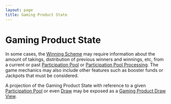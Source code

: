 ```yaml
---
layout: page
title: Gaming Product State
---
```


# Gaming Product State

In some cases, the [Winning Scheme](winning-scheme) may require information about the amount of takings, distribution of previous winners and winnings, etc, from a current or past [Participation Pool](participation-pool) or [Participation Pool Processing](participation-pool-processing). The game mechanics may also include other features such as booster funds or Jackpots that must be considered.

A projection of the Gaming Product State with reference to a given [Participation Pool](participation-pool) or even [Draw](draw) may be exposed as a [Gaming Product Draw View](gaming-product-draw-view).
